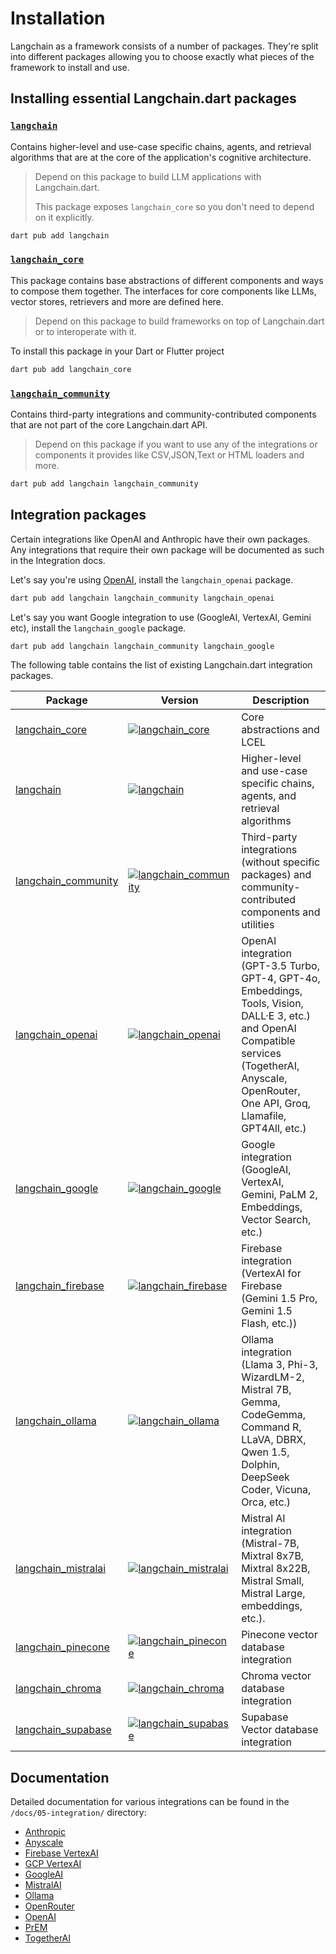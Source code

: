 # Installation
Langchain as a framework consists of a number of packages. They're split into different packages allowing you to choose exactly what pieces of the framework to install and use. 

## Installing essential Langchain.dart packages

### [`langchain`](https://pub.dev/packages/langchain)
Contains higher-level and use-case specific chains, agents, and retrieval algorithms that are at the core of the application's cognitive architecture.

> Depend on this package to build LLM applications with Langchain.dart.  
> 
> This package exposes `langchain_core` so you don't need to depend on it explicitly.

```bash
dart pub add langchain
```

### [`langchain_core`](https://pub.dev/packages/langchain_core)
This package contains base abstractions of different components and ways to compose them together.
The interfaces for core components like LLMs, vector stores, retrievers and more are defined here.
> Depend on this package to build frameworks on top of Langchain.dart or to interoperate with it.

To install this package in your Dart or Flutter project
```bash
dart pub add langchain_core
```

### [`langchain_community`](https://pub.dev/packages/langchain_community)
Contains third-party integrations and community-contributed components that are not part of the core Langchain.dart API.
> Depend on this package if you want to use any of the integrations or components it provides like CSV,JSON,Text or HTML loaders and more.  

```bash
dart pub add langchain langchain_community
```

## Integration packages
Certain integrations like OpenAI and Anthropic have their own packages. Any integrations that require their own package will be documented as such in the Integration docs.
<!-- //TODO(bettdouglas): Add Integration Docs -->

Let's say you're using [OpenAI](https://platform.openai.com/), install the `langchain_openai` package.
```bash
dart pub add langchain langchain_community langchain_openai
```

Let's say you want Google integration to use (GoogleAI, VertexAI, Gemini etc), install the `langchain_google` package. 
```bash
dart pub add langchain langchain_community langchain_google
```
The following table contains the list of existing Langchain.dart integration packages. 

| Package                                                             | Version                                                                                                                      | Description                                                                                                                                                                                             |
|---------------------------------------------------------------------|------------------------------------------------------------------------------------------------------------------------------|---------------------------------------------------------------------------------------------------------------------------------------------------------------------------------------------------------|
| [langchain_core](https://pub.dev/packages/langchain_core)           | [![langchain_core](https://img.shields.io/pub/v/langchain_core.svg)](https://pub.dev/packages/langchain_core)                | Core abstractions and LCEL                                                                                                                                                                              |
| [langchain](https://pub.dev/packages/langchain)                     | [![langchain](https://img.shields.io/pub/v/langchain.svg)](https://pub.dev/packages/langchain)                               | Higher-level and use-case specific chains, agents, and retrieval algorithms                                                                                                                             |
| [langchain_community](https://pub.dev/packages/langchain_community) | [![langchain_community](https://img.shields.io/pub/v/langchain_community.svg)](https://pub.dev/packages/langchain_community) | Third-party integrations (without specific packages) and community-contributed components and utilities                                                                                                 |
| [langchain_openai](https://pub.dev/packages/langchain_openai)       | [![langchain_openai](https://img.shields.io/pub/v/langchain_openai.svg)](https://pub.dev/packages/langchain_openai)          | OpenAI integration (GPT-3.5 Turbo, GPT-4, GPT-4o, Embeddings, Tools, Vision, DALL·E 3, etc.) and OpenAI Compatible services (TogetherAI, Anyscale, OpenRouter, One API, Groq, Llamafile, GPT4All, etc.) |
| [langchain_google](https://pub.dev/packages/langchain_google)       | [![langchain_google](https://img.shields.io/pub/v/langchain_google.svg)](https://pub.dev/packages/langchain_google)          | Google integration (GoogleAI, VertexAI, Gemini, PaLM 2, Embeddings, Vector Search, etc.)                                                                                                                |
| [langchain_firebase](https://pub.dev/packages/langchain_firebase)   | [![langchain_firebase](https://img.shields.io/pub/v/langchain_firebase.svg)](https://pub.dev/packages/langchain_firebase)    | Firebase integration (VertexAI for Firebase (Gemini 1.5 Pro, Gemini 1.5 Flash, etc.))                                                                                                                   |
| [langchain_ollama](https://pub.dev/packages/langchain_ollama)       | [![langchain_ollama](https://img.shields.io/pub/v/langchain_ollama.svg)](https://pub.dev/packages/langchain_ollama)          | Ollama integration (Llama 3, Phi-3, WizardLM-2, Mistral 7B, Gemma, CodeGemma, Command R, LLaVA, DBRX, Qwen 1.5, Dolphin, DeepSeek Coder, Vicuna, Orca, etc.)                                            |
| [langchain_mistralai](https://pub.dev/packages/langchain_mistralai) | [![langchain_mistralai](https://img.shields.io/pub/v/langchain_mistralai.svg)](https://pub.dev/packages/langchain_mistralai) | Mistral AI integration (Mistral-7B, Mixtral 8x7B, Mixtral 8x22B, Mistral Small, Mistral Large, embeddings, etc.).                                                                                       |
| [langchain_pinecone](https://pub.dev/packages/langchain_pinecone)   | [![langchain_pinecone](https://img.shields.io/pub/v/langchain_pinecone.svg)](https://pub.dev/packages/langchain_pinecone)    | Pinecone vector database integration                                                                                                                                                                    |
| [langchain_chroma](https://pub.dev/packages/langchain_chroma)       | [![langchain_chroma](https://img.shields.io/pub/v/langchain_chroma.svg)](https://pub.dev/packages/langchain_chroma)          | Chroma vector database integration                                                                                                                                                                      |
| [langchain_supabase](https://pub.dev/packages/langchain_supabase)   | [![langchain_supabase](https://img.shields.io/pub/v/langchain_supabase.svg)](https://pub.dev/packages/langchain_supabase)    | Supabase Vector database integration                                                                                                                                                                    |
## Documentation

Detailed documentation for various integrations can be found in the `/docs/05-integration/` directory:

- [Anthropic](/docs/integrations/anthropic)
- [Anyscale](/docs/integrations/anyscale)
- [Firebase VertexAI](/docs/integrations/firebase_vertex_ai)
- [GCP VertexAI](/docs/integrations/gcp_vertex_ai)
- [GoogleAI](/docs/integrations/googleai)
- [MistralAI](/docs/integrations/mistralai)
- [Ollama](/docs/integrations/ollama)
- [OpenRouter](/docs/integrations/open_router)
- [OpenAI](/docs/integrations/openai)
- [PrEM](/docs/integrations/prem)
- [TogetherAI](/docs/integrations/together_ai)